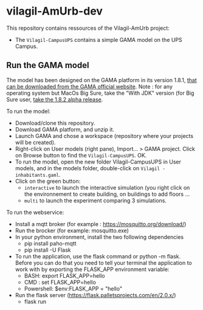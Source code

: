 # vilagil-AmUrb-dev

This repository contains ressources of the Vilagil-AmUrb project:
* The `Vilagil-CampusUPS` contains a simple GAMA model on the UPS Campus.


## Run the GAMA model

The model has been designed on the GAMA platform in its version 1.8.1, [that can be downloaded from the GAMA official website](https://gama-platform.github.io/download). Note : for any operating system but MacOs Big Sure, take  the "With JDK"  version (for  Big Sure user, [take the 1.8.2 alpha release](https://github.com/gama-platform/gama/releases/tag/1.8.2).

To  run the model:
* Download/clone this repository.
* Download GAMA platform, and unzip it.
* Launch GAMA and chose a workspace (repository where your projects will be created).
* Right-click  on User models (right pane), Import... > GAMA project. Click on Browse button to find the `Vilagil-CampusUPS`. OK.
* To run the model, open the  new  folder Vilagil-CampusUPS in User models, and in the models folder, double-click on `Vilagil - inhabitants.gaml`.
* Click on the green button:
  * `interactive` to launch the interactive simulation (you right click on the environnement to create building, on buildings to add floors ...
  *  `multi` to  launch the experiment comparing 3 simulations.

To  run the webservice:
* Install a mqtt broker (for example : https://mosquitto.org/download/)
* Run the brocker (for example: mosquitto.exe)
* In your python environment, install the two following dependencies
  * pip install paho-mqtt
  * pip install -U Flask
* To run the application, use the flask command or python -m flask. Before you can do that you need to tell your terminal the application to work with by exporting the FLASK_APP environment variable:
  * BASH: export FLASK_APP=hello   
  * CMD : set FLASK_APP=hello   
  * Powershell: $env:FLASK_APP = "hello"
* Run the flask server (https://flask.palletsprojects.com/en/2.0.x/)
  * flask run
